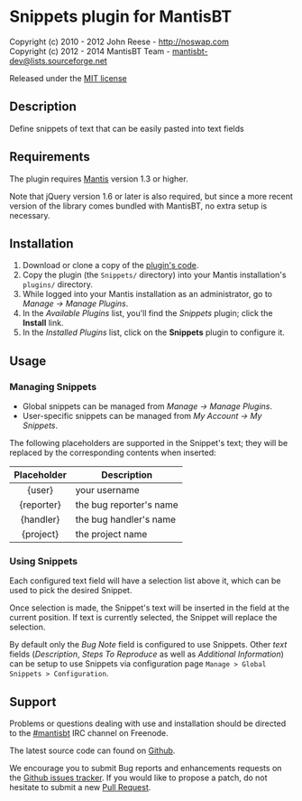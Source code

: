 # Snippets plugin for MantisBT

Copyright (c) 2010 - 2012  John Reese - http://noswap.com  
Copyright (c) 2012 - 2014  MantisBT Team - mantisbt-dev@lists.sourceforge.net

Released under the [MIT license](http://opensource.org/licenses/MIT)


## Description

Define snippets of text that can be easily pasted into text fields


## Requirements

The plugin requires [Mantis](http://www.mantisbt.org/) version 1.3 or higher.

Note that jQuery version 1.6 or later is also required, but since a more recent
version of the library comes bundled with MantisBT, no extra setup is necessary.


## Installation

1. Download or clone a copy of the [plugin's code](https://github.com/mantisbt-plugins/snippets).
2. Copy the plugin (the `Snippets/` directory) into your Mantis
   installation's `plugins/` directory.
3. While logged into your Mantis installation as an administrator, go to
   *Manage -> Manage Plugins*.
4. In the *Available Plugins* list, you'll find the *Snippets* plugin;
   click the **Install** link.
5. In the *Installed Plugins* list, click on the **Snippets** plugin to configure it.


## Usage

### Managing Snippets

- Global snippets can be managed from *Manage -> Manage Plugins*.
- User-specific snippets can be managed from *My Account -> My Snippets*.

The following placeholders are supported in the Snippet's text; they will be
replaced by the corresponding contents when inserted:

 Placeholder | Description
:-----------:|-------------------------
{user}       | your username
{reporter}   | the bug reporter's name
{handler}    | the bug handler's name
{project}    | the project name


### Using Snippets

Each configured text field will have a selection list above it, which can be
used to pick the desired Snippet.

Once selection is made, the Snippet's text will be inserted in the field at the
current position. If text is currently selected, the Snippet will replace the
selection.

By default only the *Bug Note* field is configured to use Snippets.
Other *text* fields (*Description*, *Steps To Reproduce* as well as *Additional
Information*) can be setup to use Snippets via configuration page `Manage > Global Snippets > Configuration`.

## Support

Problems or questions dealing with use and installation should be
directed to the [#mantisbt](irc://freenode.net/mantisbt) IRC channel
on Freenode.

The latest source code can found on
[Github](https://github.com/mantisbt-plugins/snippets).

We encourage you to submit Bug reports and enhancements requests on the
[Github issues tracker](https://github.com/mantisbt-plugins/snippets/issues).
If you would like to propose a patch, do not hesitate to submit a new
[Pull Request](https://github.com/mantisbt-plugins/snippets/compare/).

